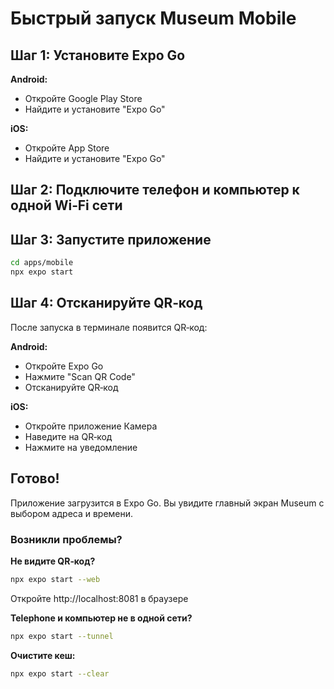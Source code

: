 # Быстрый запуск Museum Mobile

## Шаг 1: Установите Expo Go

**Android:**
- Откройте Google Play Store
- Найдите и установите "Expo Go"

**iOS:**
- Откройте App Store  
- Найдите и установите "Expo Go"

## Шаг 2: Подключите телефон и компьютер к одной Wi‑Fi сети

## Шаг 3: Запустите приложение

```bash
cd apps/mobile
npx expo start
```

## Шаг 4: Отсканируйте QR‑код

После запуска в терминале появится QR‑код:

**Android:**
- Откройте Expo Go
- Нажмите "Scan QR Code"
- Отсканируйте QR‑код

**iOS:**
- Откройте приложение Камера
- Наведите на QR‑код
- Нажмите на уведомление

## Готово!

Приложение загрузится в Expo Go. Вы увидите главный экран Museum с выбором адреса и времени.

### Возникли проблемы?

**Не видите QR‑код?**
```bash
npx expo start --web
```
Откройте http://localhost:8081 в браузере

**Telephone и компьютер не в одной сети?**
```bash
npx expo start --tunnel
```

**Очистите кеш:**
```bash
npx expo start --clear
```
